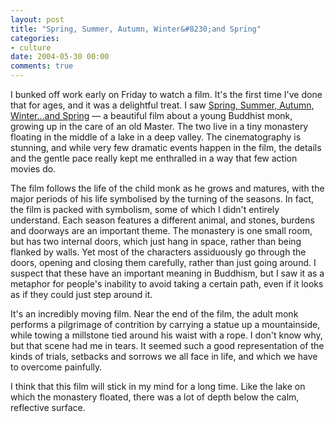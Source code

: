 ```yaml
---
layout: post
title: "Spring, Summer, Autumn, Winter&#8230;and Spring"
categories:
- culture
date: 2004-05-30 00:00
comments: true
---
```


<p>I bunked off work early on Friday to watch a film. It's the first time I've done that for ages, and it was a delightful treat. I saw <a href="http://www.sonyclassics.com/spring/" title="Official web site">Spring, Summer, Autumn, Winter...and Spring</a> &mdash; a beautiful film about a young Buddhist monk, growing up in the care of an old Master. The two live in a tiny monastery floating in the middle of a lake in a deep valley. The cinematography is stunning, and while very few dramatic events happen in the film, the details and the gentle pace really kept me enthralled in a way that few action movies do.</p>

<p>The film follows the life of the child monk as he grows and matures, with the major periods of his life symbolised by the turning of the seasons. In fact, the film is packed with symbolism, some of which I didn't entirely understand. Each season features a different animal, and stones, burdens and doorways are an important theme. The monastery is one small room, but has two internal doors, which just hang in space, rather than being flanked by walls. Yet most of the characters assiduously go through the doors, opening and closing them carefully, rather than just going around. I suspect that these have an important meaning in Buddhism, but I saw it as a metaphor for people's inability to avoid taking a certain path, even if it looks as if they could just step around it.</p><p>It's an incredibly moving film. Near the end of the film, the adult monk performs a pilgrimage of contrition by carrying a statue up a mountainside, while towing a millstone tied around his waist with a rope. I don't know why, but that scene had me in tears. It seemed such a good representation of the kinds of trials, setbacks and sorrows we all face in life, and which we have to overcome painfully.</p><p>I think that this film will stick in my mind for a long time. Like the lake on which the monastery floated, there was a lot of depth below the calm, reflective surface.</p>
